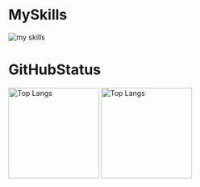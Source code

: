 <h1>MySkills</h1>
<img alt="my skills" src="https://skillicons.dev/icons?theme=dark&perline=8&i=ai,pr,ae,blender,arduino,c,raspberrypi,py,p5js,unity,cs,swift,html,css,rails,ruby,figma,github,vscode" />

<h1>GitHubStatus</h1>
<p align="left">
<img alt="Top Langs" height="180px" src="https://github-readme-stats.vercel.app/api/top-langs/?username=Rino1011&layout=donut&theme=radical&bg_color=0D1117&hide_border=true" />
<img alt="Top Langs" height="180px" src="https://github-readme-stats.vercel.app/api?username=Rino1011&theme=radical&bg_color=0D1117&hide_border=true" />
</p>
